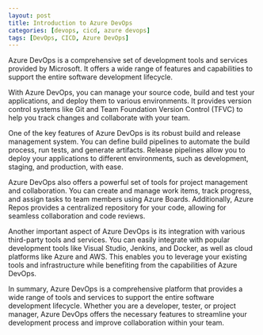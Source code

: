 ```yaml
---
layout: post
title: Introduction to Azure DevOps
categories: [devops, cicd, azure devops]
tags: [DevOps, CICD, Azure DevOps]
---
```

Azure DevOps is a comprehensive set of development tools and services provided by Microsoft. It offers a wide range of features and capabilities to support the entire software development lifecycle.

With Azure DevOps, you can manage your source code, build and test your applications, and deploy them to various environments. It provides version control systems like Git and Team Foundation Version Control (TFVC) to help you track changes and collaborate with your team.

One of the key features of Azure DevOps is its robust build and release management system. You can define build pipelines to automate the build process, run tests, and generate artifacts. Release pipelines allow you to deploy your applications to different environments, such as development, staging, and production, with ease.

Azure DevOps also offers a powerful set of tools for project management and collaboration. You can create and manage work items, track progress, and assign tasks to team members using Azure Boards. Additionally, Azure Repos provides a centralized repository for your code, allowing for seamless collaboration and code reviews.

Another important aspect of Azure DevOps is its integration with various third-party tools and services. You can easily integrate with popular development tools like Visual Studio, Jenkins, and Docker, as well as cloud platforms like Azure and AWS. This enables you to leverage your existing tools and infrastructure while benefiting from the capabilities of Azure DevOps.

In summary, Azure DevOps is a comprehensive platform that provides a wide range of tools and services to support the entire software development lifecycle. Whether you are a developer, tester, or project manager, Azure DevOps offers the necessary features to streamline your development process and improve collaboration within your team.